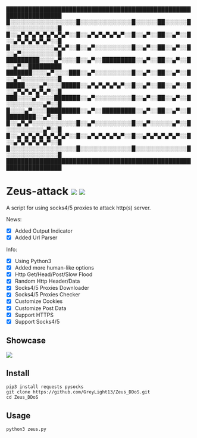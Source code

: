 █████████████████████████████████████████████████████████████████
█░░░░░░░░░░░░░░░░░░█░░░░░░░░░░░░░░█░░░░░░██░░░░░░█░░░░░░░░░░░░░░█
█░░▄▀▄▀▄▀▄▀▄▀▄▀▄▀░░█░░▄▀▄▀▄▀▄▀▄▀░░█░░▄▀░░██░░▄▀░░█░░▄▀▄▀▄▀▄▀▄▀░░█
█░░░░░░░░░░░░▄▀▄▀░░█░░▄▀░░░░░░░░░░█░░▄▀░░██░░▄▀░░█░░▄▀░░░░░░░░░░█
█████████░░░░▄▀░░░░█░░▄▀░░█████████░░▄▀░░██░░▄▀░░█░░▄▀░░█████████
███████░░░░▄▀░░░░███░░▄▀░░░░░░░░░░█░░▄▀░░██░░▄▀░░█░░▄▀░░░░░░░░░░█
█████░░░░▄▀░░░░█████░░▄▀▄▀▄▀▄▀▄▀░░█░░▄▀░░██░░▄▀░░█░░▄▀▄▀▄▀▄▀▄▀░░█
███░░░░▄▀░░░░███████░░▄▀░░░░░░░░░░█░░▄▀░░██░░▄▀░░█░░░░░░░░░░▄▀░░█
█░░░░▄▀░░░░█████████░░▄▀░░█████████░░▄▀░░██░░▄▀░░█████████░░▄▀░░█
█░░▄▀▄▀░░░░░░░░░░░░█░░▄▀░░░░░░░░░░█░░▄▀░░░░░░▄▀░░█░░░░░░░░░░▄▀░░█
█░░▄▀▄▀▄▀▄▀▄▀▄▀▄▀░░█░░▄▀▄▀▄▀▄▀▄▀░░█░░▄▀▄▀▄▀▄▀▄▀░░█░░▄▀▄▀▄▀▄▀▄▀░░█
█░░░░░░░░░░░░░░░░░░█░░░░░░░░░░░░░░█░░░░░░░░░░░░░░█░░░░░░░░░░░░░░█
█████████████████████████████████████████████████████████████████

# Zeus-attack ![](https://img.shields.io/badge/Version-3.6-brightgreen.svg) ![](https://img.shields.io/badge/license-GPLv2-blue.svg)
 A script for using socks4/5 proxies to attack http(s) server.

 News:
- [x] Added Output Indicator
- [x] Added Url Parser

 Info:
- [x] Using Python3
- [x] Added more human-like options
- [x] Http Get/Head/Post/Slow Flood
- [x] Random Http Header/Data
- [x] Socks4/5 Proxies Downloader
- [x] Socks4/5 Proxies Checker
- [x] Customize Cookies
- [x] Customize Post Data 
- [x] Support HTTPS
- [x] Support Socks4/5

## Showcase

![](https://i.imgur.com/hXGBnkB.png)

## Install

    pip3 install requests pysocks
    git clone https://github.com/GreyLight13/Zeus_DDoS.git
    cd Zeus_DDoS

## Usage

    python3 zeus.py
    
